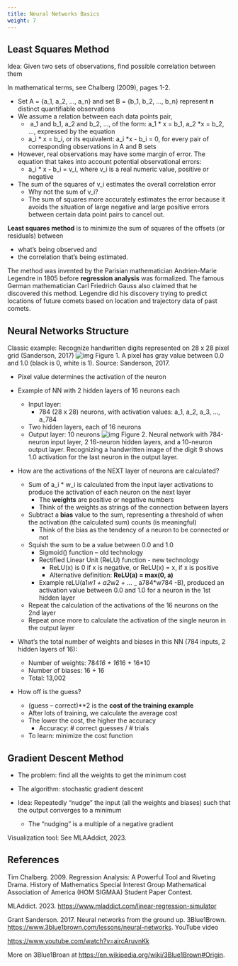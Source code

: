 ```yaml
---
title: Neural Networks Basics
weight: 7
---
```


## Least Squares Method 
Idea: Given two sets of observations, find possible correlation between them 

In mathematical terms, see Chalberg (2009), pages 1-2.  
- Set A = {a_1, a_2, …, a_n} and set B = {b_1, b_2, …, b_n} represent **n** distinct quantifiable observations 
- We assume a relation between each data points pair, 
    -  a_1 and b_1, a_2 and b_2, …, of the form: a_1 * x = b_1, a_2 *x = b_2, …, expressed by the equation
    - a_i * x = b_i, or its equivalent: a_i *x - b_i = 0, for every pair of corresponding observations in A and B sets
- However, real observations may have some margin of error. The equation that takes into account potential observational errors: 
    - a_i * x - b_i = v_i, where v_i is a real numeric value, positive or negative
- The sum of the squares of v_i estimates the overall correlation error 
    - Why not the sum of v_i? 
    - The sum of squares more accurately estimates the error because it avoids the situation of large negative and large positive errors between certain data point pairs to cancel out. 

**Least squares method** is to minimize the sum of squares of the offsets (or residuals) between 
- what’s being observed and  
- the correlation that’s being estimated.  

The method was invented by the Parisian mathematician Andrien-Marie Legendre in 1805 before **regression analysis** was formalized. The famous German mathematician Carl Friedrich Gauss also claimed that he discovered this method. Legendre did his discovery trying to predict locations of future comets based on location and trajectory data of past comets.  

## Neural Networks Structure 
Classic example: Recognize handwritten digits represented on 28 x 28 pixel grid (Sanderson, 2017) 
![img](nn-1.png)    Figure 1. A pixel has gray value between 0.0 and 1.0 (black is 0, white is 1). Source: Sanderson, 2017. 

- Pixel value determines the activation of the neuron 

- Example of NN with 2 hidden layers of 16 neurons each  
    - Input layer:  
        - 784 (28 x 28) neurons, with activation values: a_1, a_2, a_3, …, a_784 
    - Two hidden layers, each of 16 neurons
    - Output layer: 10 neurons 
![img](nn-2.png)
Figure 2. Neural network with 784-neuron input layer, 2 16-neuron hidden layers, and a 10-neuron output layer. Recognizing a handwritten image of the digit 9 shows 1.0 activation for the last neuron in the output layer.
- How are the activations of the NEXT layer of neurons are calculated?  
    - Sum of a_i * w_i  is calculated from the input layer activations to produce the activation of each neuron on the next layer 
        - The **weights** are positive or negative numbers 
        - Think of the weights as strings of the connection between layers 
    - Subtract a **bias** value to the sum, representing a threshold of when the activation (the calculated sum) counts (is meaningful)
        - Think of the bias as the tendency of a neuron to be connected or not 
    - Squish the sum to be a value between 0.0 and 1.0 
        - Sigmoid() function – old technology 
        - Rectified Linear Unit (ReLU) function  - new technology 
            - ReLU(x) is 0 if x is negative, or ReLU(x) = x, if x is positive
            - Alternative definition: **ReLU(a) = max(0, a)**
        - Example reLU(a1*w1 + a2*w2 + … _ a784*w784 -B), produced an activation value between 0.0 and 1.0 for a neuron in the 1st hidden layer 
    - Repeat the calculation of the activations of the 16 neurons on the 2nd layer
    - Repeat once more to calculate the activation of the single neuron in the output layer 

- What’s the total number of weights and biases in this NN (784 inputs, 2 hidden layers of 16): 
    - Number of weights: 784*16 + 16*16 + 16*10 
    - Number of biases: 16 + 16 
    - Total: 13,002  

- How off is the guess? 
    - (guess – correct)**2 is the **cost of the training example** 
    - After lots of training, we calculate the average cost 
    - The lower the cost, the higher the accuracy  
        - Accuracy: # correct guesses / # trials 
    - To learn: minimize the cost function 

## Gradient Descent Method 
- The problem: find all the weights to get the minimum cost 

- The algorithm: stochastic gradient descent 

- Idea: Repeatedly “nudge” the input (all the weights and biases) such that the output converges to a minimum 
    - The “nudging” is a multiple of a negative gradient 

Visualization tool: See MLAAddict, 2023.  

## References 

Tim Chalberg. 2009. Regression Analysis: A Powerful Tool and Riveting Drama. History of Mathematics Special Interest Group Mathematical Association of America (HOM SIGMAA) Student Paper Contest.  

MLAddict. 2023. https://www.mladdict.com/linear-regression-simulator 

Grant Sanderson. 2017. Neural networks from the ground up. 3Blue1Brown. https://www.3blue1brown.com/lessons/neural-networks. YouTube video 

https://www.youtube.com/watch?v=aircAruvnKk 

More on 3Blue1Broan at https://en.wikipedia.org/wiki/3Blue1Brown#Origin.  

 

 